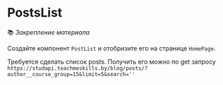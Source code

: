 # PostsList 

📚 _Закрепление материала_

Создайте компонент `PostList` и отобризите его на странице `HomePage`. 

Требуется сделать список posts. Получить его можно по get запросу `https://studapi.teachmeskills.by/blog/posts/?author__course_group=15&limit=5&search=''`



